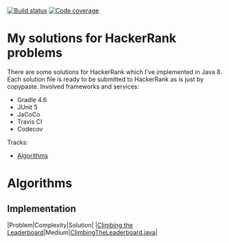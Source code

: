 [![Build status](https://img.shields.io/travis/malast88/hackerrank-java.svg)](https://travis-ci.org/malast88/hackerrank-java)
[![Code coverage](https://img.shields.io/codecov/c/gh/malast88/hackerrank-java.svg)](https://codecov.io/gh/malast88/hackerrank-java)
# My solutions for HackerRank problems
There are some solutions for HackerRank which I've implemented in Java 8. Each solution file is ready to be submitted to HackerRank as is just by copypaste.
Involved frameworks and services:
* Gradle 4.6
* JUnit 5
* JaCoCo
* Travis CI
* Codecov

Tracks:
* [Algorithms](#Algorithms)

# Algorithms
## Implementation
|Problem|Complexity|Solution|
|[Climbing the Leaderboard](https://www.hackerrank.com/challenges/climbing-the-leaderboard/problem)|Medium|[ClimbingTheLeaderboard.java](https://github.com/malast88/hackerrank-java/blob/master/algo/impl/climbing-the-leaderboard/src/main/java/ClimbingTheLeaderboard.java)|